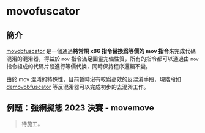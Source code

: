 # movofuscator

## 簡介

[movobfuscator](https://github.com/xoreaxeaxeax/movfuscator) 是一個通過**將常規 x86 指令替換爲等價的 mov 指令**來完成代碼混淆的混淆器，得益於 `mov` 指令滿足圖靈完備性質，所有的指令都可以通過由 `mov` 指令組成的代碼片段進行等價代換，同時保持程序邏輯不變。

由於 mov 混淆的特殊性，目前暫時沒有較爲高效的反混淆手段，現階段如 [demovobfuscator](https://github.com/leetonidas/demovfuscator) 等反混淆器可以完成初步的去混淆工作。

## 例題：強網擬態 2023 決賽 - movemove

> 待施工。